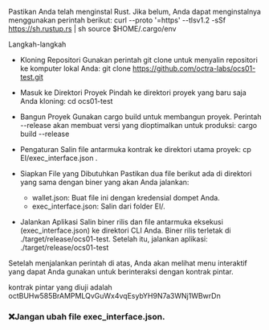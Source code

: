 Pastikan Anda telah menginstal Rust. Jika belum, Anda dapat menginstalnya menggunakan perintah berikut:
curl --proto '=https' --tlsv1.2 -sSf https://sh.rustup.rs | sh
source $HOME/.cargo/env

Langkah-langkah
 * Kloning Repositori
   Gunakan perintah git clone untuk menyalin repositori ke komputer lokal Anda:
   git clone https://github.com/octra-labs/ocs01-test.git

 * Masuk ke Direktori Proyek
   Pindah ke direktori proyek yang baru saja Anda kloning:
   cd ocs01-test

 * Bangun Proyek
   Gunakan cargo build untuk membangun proyek. Perintah --release akan membuat versi yang dioptimalkan untuk produksi:
   cargo build --release

 * Pengaturan
   Salin file antarmuka kontrak ke direktori utama proyek:
   cp EI/exec_interface.json .

 * Siapkan File yang Dibutuhkan
   Pastikan dua file berikut ada di direktori yang sama dengan biner yang akan Anda jalankan:
   * wallet.json: Buat file ini dengan kredensial dompet Anda.
   * exec_interface.json: Salin dari folder EI/.
 * Jalankan Aplikasi
   Salin biner rilis dan file antarmuka eksekusi (exec_interface.json) ke direktori CLI Anda. Biner rilis terletak di ./target/release/ocs01-test. Setelah itu, jalankan aplikasi:
   ./target/release/ocs01-test

Setelah menjalankan perintah di atas, Anda akan melihat menu interaktif yang dapat Anda gunakan untuk berinteraksi dengan kontrak pintar.  

kontrak pintar yang diuji adalah octBUHw585BrAMPMLQvGuWx4vqEsybYH9N7a3WNj1WBwrDn

### ❌Jangan ubah file exec_interface.json.

